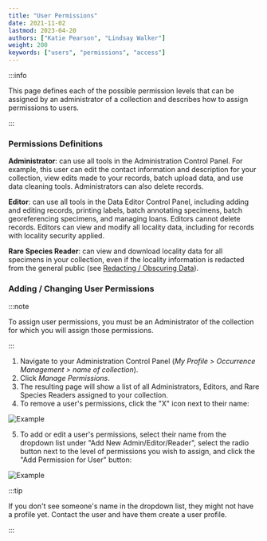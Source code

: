 ```yaml
---
title: "User Permissions"
date: 2021-11-02
lastmod: 2023-04-20
authors: ["Katie Pearson", "Lindsay Walker"]
weight: 200
keywords: ["users", "permissions", "access"]
---
```


:::info

This page defines each of the possible permission levels that can be assigned by an administrator of a collection and describes how to assign permissions to users.

:::

### Permissions Definitions

**Administrator**: can use all tools in the Administration Control Panel. For example, this user can edit the contact information and description for your collection, view edits made to your records, batch upload data, and use data cleaning tools. Administrators can also delete records.

**Editor**: can use all tools in the Data Editor Control Panel, including adding and editing records, printing labels, batch annotating specimens, batch georeferencing specimens, and managing loans. Editors cannot delete records. Editors can view and modify all locality data, including for records with locality security applied.

**Rare Species Reader**: can view and download locality data for all specimens in your collection, even if the locality information is redacted from the general public (see [Redacting / Obscuring Data](/docs/Collection_Manager_Guide/Data_Publishing/redacting_obscuring_data)).

### Adding / Changing User Permissions

:::note

To assign user permissions, you must be an Administrator of the collection for which you will assign those permissions.

:::

1. Navigate to your Administration Control Panel (_My Profile > Occurrence Management > name of collection_).
2. Click _Manage Permissions_.
3. The resulting page will show a list of all Administrators, Editors, and Rare Species Readers assigned to your collection.
4. To remove a user's permissions, click the "X" icon next to their name:

![Example](/img/permissions_remove.png)

5. To add or edit a user's permissions, select their name from the dropdown list under "Add New Admin/Editor/Reader", select the radio button next to the level of permissions you wish to assign, and click the "Add Permission for User" button:

![Example](/img/permissions_add.png)

:::tip

If you don't see someone's name in the dropdown list, they might not have a profile yet. Contact the user and have them create a user profile.

:::
